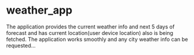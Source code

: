 # weather_app

The application provides the current weather info and next 5 days of forecast and has current location(user device location) also is being fetched. The application works smoothly and any city weather info can be requested...
